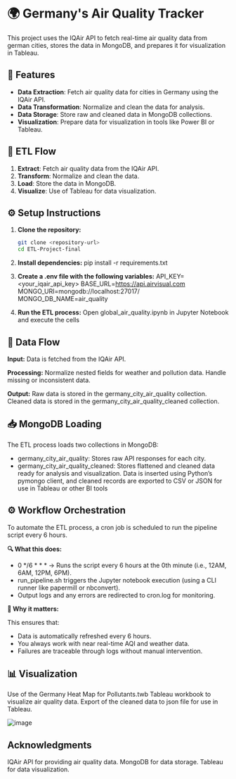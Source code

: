 # 🌍 Germany's Air Quality Tracker

This project uses the IQAir API to fetch real-time air quality data from german cities, stores the data in MongoDB, and prepares it for visualization in Tableau.

## 🚀 Features

- **Data Extraction**: Fetch air quality data for cities in Germany using the IQAir API.
- **Data Transformation**: Normalize and clean the data for analysis.
- **Data Storage**: Store raw and cleaned data in MongoDB collections.
- **Visualization**: Prepare data for visualization in tools like Power BI or Tableau.

## 🔄 ETL Flow

1. **Extract**: Fetch air quality data from the IQAir API.
2. **Transform**: Normalize and clean the data.
3. **Load**: Store the data in MongoDB.
4. **Visualize**: Use of Tableau for data visualization.

## ⚙️ Setup Instructions

1. **Clone the repository:**
   ```bash
   git clone <repository-url>
   cd ETL-Project-final

2. **Install dependencies:**
pip install -r requirements.txt  

3. **Create a .env file with the following variables:**  API_KEY=<your_iqair_api_key> 
BASE_URL=https://api.airvisual.com MONGO_URI=mongodb://localhost:27017/ MONGO_DB_NAME=air_quality

4. **Run the ETL process:** Open global_air_quality.ipynb in Jupyter Notebook and execute the cells

## 🔁 Data Flow
**Input:** Data is fetched from the IQAir API.

**Processing:**
Normalize nested fields for weather and pollution data.
Handle missing or inconsistent data.

**Output:**
Raw data is stored in the germany_city_air_quality collection.
Cleaned data is stored in the germany_city_air_quality_cleaned collection.

## 📥 MongoDB Loading
The ETL process loads two collections in MongoDB:

- germany_city_air_quality: Stores raw API responses for each city.
- germany_city_air_quality_cleaned: Stores flattened and cleaned data ready for analysis and visualization.
Data is inserted using Python’s pymongo client, and cleaned records are exported to CSV or JSON for use in Tableau or other BI tools

## ⚙️ Workflow Orchestration

To automate the ETL process, a cron job is scheduled to run the pipeline script every 6 hours.

**🔍 What this does:** 

- 0 */6 * * * → Runs the script every 6 hours at the 0th minute (i.e., 12AM, 6AM, 12PM, 6PM).
- run_pipeline.sh triggers the Jupyter notebook execution (using a CLI runner like papermill or nbconvert).
- Output logs and any errors are redirected to cron.log for monitoring.

**📌 Why it matters:**

This ensures that:

- Data is automatically refreshed every 6 hours.
- You always work with near real-time AQI and weather data.
- Failures are traceable through logs without manual intervention.

## 📊 Visualization
Use of the Germany Heat Map for Pollutants.twb Tableau workbook to visualize air quality data.
Export of the cleaned data to json file for use in Tableau.


![image](https://github.com/user-attachments/assets/334ef4bb-5e38-4be2-9194-ece1e860c16a)


## Acknowledgments
IQAir API for providing air quality data.
MongoDB for data storage.
Tableau for data visualization.

